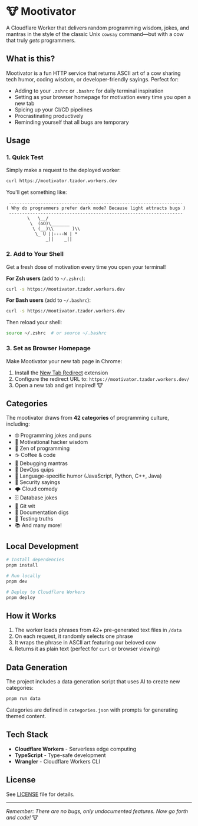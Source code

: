 # 🐮 Mootivator

A Cloudflare Worker that delivers random programming wisdom, jokes, and mantras in the style of the classic Unix `cowsay` command—but with a cow that truly *gets* programmers.

## What is this?

Mootivator is a fun HTTP service that returns ASCII art of a cow sharing tech humor, coding wisdom, or developer-friendly sayings. Perfect for:

- Adding to your `.zshrc` or `.bashrc` for daily terminal inspiration
- Setting as your browser homepage for motivation every time you open a new tab
- Spicing up your CI/CD pipelines
- Procrastinating productively
- Reminding yourself that all bugs are temporary

## Usage

### 1. Quick Test

Simply make a request to the deployed worker:

```bash
curl https://mootivator.tzador.workers.dev
```

You'll get something like:

```
 ------------------------------------------------------------------
( Why do programmers prefer dark mode? Because light attracts bugs )
 ------------------------------------------------------------------
        \   \__/
         \  (oO)\_______
          \ (__)\\       )\\
           \_ U ||----W | *
               _||    _||
```

### 2. Add to Your Shell

Get a fresh dose of motivation every time you open your terminal!

**For Zsh users** (add to `~/.zshrc`):
```bash
curl -s https://mootivator.tzador.workers.dev
```

**For Bash users** (add to `~/.bashrc`):
```bash
curl -s https://mootivator.tzador.workers.dev
```

Then reload your shell:
```bash
source ~/.zshrc  # or source ~/.bashrc
```

### 3. Set as Browser Homepage

Make Mootivator your new tab page in Chrome:

1. Install the [New Tab Redirect](https://chromewebstore.google.com/detail/new-tab-redirect/icpgjfneehieebagbmdbhnlpiopdcmna?pli=1) extension
2. Configure the redirect URL to: `https://mootivator.tzador.workers.dev/`
3. Open a new tab and get inspired! 🐮

## Categories

The mootivator draws from **42 categories** of programming culture, including:

- 🤓 Programming jokes and puns
- 💪 Motivational hacker wisdom
- 🧘 Zen of programming
- ☕ Coffee & code
- 🐛 Debugging mantras
- 🔧 DevOps quips
- 🎯 Language-specific humor (JavaScript, Python, C++, Java)
- 🔐 Security sayings
- 🌩️ Cloud comedy
- 🗄️ Database jokes
- 🔀 Git wit
- 📝 Documentation digs
- 🧪 Testing truths
- 📚 And many more!

## Local Development

```bash
# Install dependencies
pnpm install

# Run locally
pnpm dev

# Deploy to Cloudflare Workers
pnpm deploy
```

## How it Works

1. The worker loads phrases from 42+ pre-generated text files in `/data`
2. On each request, it randomly selects one phrase
3. It wraps the phrase in ASCII art featuring our beloved cow
4. Returns it as plain text (perfect for `curl` or browser viewing)

## Data Generation

The project includes a data generation script that uses AI to create new categories:

```bash
pnpm run data
```

Categories are defined in `categories.json` with prompts for generating themed content.

## Tech Stack

- **Cloudflare Workers** - Serverless edge computing
- **TypeScript** - Type-safe development
- **Wrangler** - Cloudflare Workers CLI

## License

See [LICENSE](LICENSE) file for details.

---

*Remember: There are no bugs, only undocumented features. Now go forth and code!* 🐮
